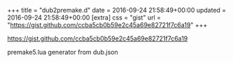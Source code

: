 +++
title = "dub2premake.d"
date = 2016-09-24 21:58:49+00:00
updated = 2016-09-24 21:58:49+00:00
[extra]
css = "gist"
url = "https://gist.github.com/ccba5cb0b59e2c45a69e82721f7c6a19"
+++

<https://gist.github.com/ccba5cb0b59e2c45a69e82721f7c6a19>

premake5.lua generator from dub.json

